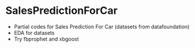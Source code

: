 # SalesPredictionForCar
- Partial codes for   Sales Prediction For Car (datasets from datafoundation)
- EDA for datasets
- Try fbprophet and xbgoost 